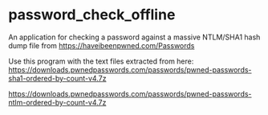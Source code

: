 # password_check_offline
An application for checking a password against a massive NTLM/SHA1 hash dump file from https://haveibeenpwned.com/Passwords

Use this program with the text files extracted from here:
https://downloads.pwnedpasswords.com/passwords/pwned-passwords-sha1-ordered-by-count-v4.7z

https://downloads.pwnedpasswords.com/passwords/pwned-passwords-ntlm-ordered-by-count-v4.7z
